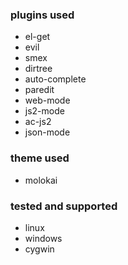 ### plugins used
- el-get
- evil
- smex
- dirtree
- auto-complete
- paredit
- web-mode
- js2-mode
- ac-js2
- json-mode

### theme used
- molokai

### tested and supported
- linux
- windows
- cygwin
